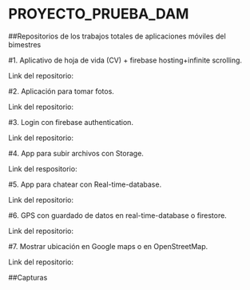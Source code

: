 # PROYECTO_PRUEBA_DAM

##Repositorios de los trabajos totales de aplicaciones móviles del bimestres

#1. Aplicativo de hoja de vida (CV) + firebase hosting+infinite scrolling.

Link del repositorio: 

#2. Aplicación para tomar fotos.

Link del repositorio: 

#3. Login con firebase authentication.

Link del repositorio:

#4. App para subir archivos con Storage.

Link del respositorio:

#5. App para chatear con Real-time-database.

Link del repositorio:

#6. GPS con guardado de datos en real-time-database o firestore.

Link del repositorio:

#7. Mostrar ubicación en Google maps o en OpenStreetMap.

Link del repositorio:

##Capturas
